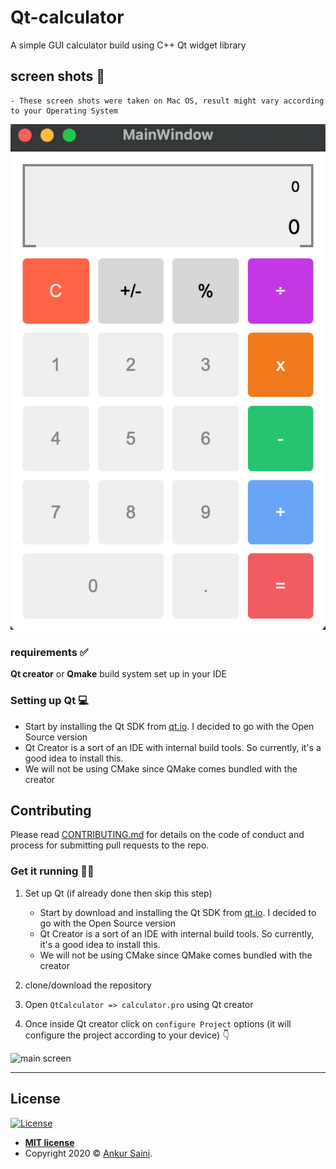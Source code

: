 # Qt-calculator 
A simple GUI calculator build using C++ Qt widget library

## screen shots 📸
```
- These screen shots were taken on Mac OS, result might vary according to your Operating System
```

![light mode screenshot](https://github.com/Arsenic-ATG/Qt-calculator/blob/theme_patch/screenshots/calculator%20(22-may-2022).png)

### requirements ✅
**Qt creator** or **Qmake** build system set up in your IDE

### Setting up Qt 💻
* Start by installing the Qt SDK from [qt.io](https://www.qt.io/download). I decided to go with the Open Source version
* Qt Creator is a sort of an IDE with internal build tools. So currently, it's a good idea to install this.
* We will not be using CMake since QMake comes bundled with the creator

## Contributing
Please read [CONTRIBUTING.md](https://github.com/Arsenic-ATG/Qt-calculator/blob/master/CONTRIBUTING.md) for details on the code of conduct and process for submitting pull requests to the repo.

### Get it running 🏃‍♂️
1. Set up Qt (if already done then skip this step)
   - Start by download and installing the Qt SDK from [qt.io](https://www.qt.io/download). I decided to go with the Open Source version
   - Qt Creator is a sort of an IDE with internal build tools. So currently, it's a good idea to install this.
   - We will not be using CMake since QMake comes bundled with the creator

2. clone/download the repository

3. Open ```QtCalculator => calculator.pro``` using Qt creator

4. Once inside Qt creator click on ```configure Project``` options (it will configure the project according to your device) 👇

![main screen](https://github.com/Arsenic-ATG/Qt-calculator/blob/master/screenshots/instructions.png)

---

## License

[![License](http://img.shields.io/:license-mit-blue.svg?style=flat-square)](http://badges.mit-license.org)

- **[MIT license](http://opensource.org/licenses/mit-license.php)**
- Copyright 2020 © <a href="https://github.com/Arsenic-ATG" target="_blank">Ankur Saini</a>.
